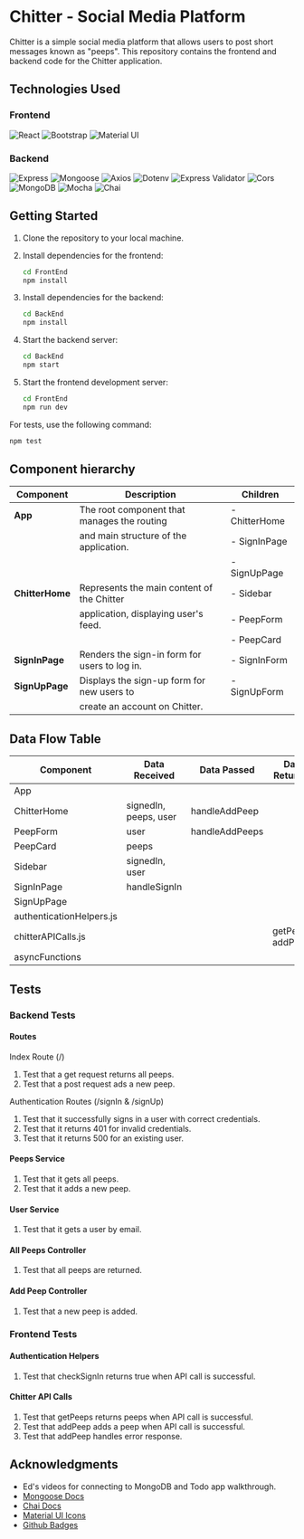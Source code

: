 # Chitter - Social Media Platform

Chitter is a simple social media platform that allows users to post short messages known as "peeps". This repository contains the frontend and backend code for the Chitter application.

## Technologies Used
### Frontend
![React](https://img.shields.io/badge/React-20232A?style=for-the-badge&logo=react&logoColor=61DAFB)
![Bootstrap](https://img.shields.io/badge/Bootstrap-563D7C?style=for-the-badge&logo=bootstrap&logoColor=white)
![Material UI](https://img.shields.io/badge/Material--UI-0081CB?style=for-the-badge&logo=material-ui&logoColor=white)

### Backend
![Express](https://img.shields.io/badge/Express.js-404D59?style=for-the-badge)
![Mongoose](https://img.shields.io/badge/Mongoose-880000?style=for-the-badge&logo=mongoose&logoColor=white)
![Axios](https://img.shields.io/badge/axios-007ACC?style=for-the-badge&logo=axios&logoColor=white)
![Dotenv](https://img.shields.io/badge/dotenv-2E7D32?style=for-the-badge)
![Express Validator](https://img.shields.io/badge/express--validator-7B1FA2?style=for-the-badge)
![Cors](https://img.shields.io/badge/cors-FF6F00?style=for-the-badge)
![MongoDB](https://img.shields.io/badge/MongoDB-4EA94B?style=for-the-badge&logo=mongodb&logoColor=white)
![Mocha](https://img.shields.io/badge/mocha.js-323330?style=for-the-badge&logo=mocha&logoColor=Brown)
![Chai](https://img.shields.io/badge/chai.js-323330?style=for-the-badge&logo=chai&logoColor=red)

## Getting Started

1. Clone the repository to your local machine.

2. Install dependencies for the frontend:

   ```bash
   cd FrontEnd
   npm install
   ```

3. Install dependencies for the backend:

   ```bash
   cd BackEnd
   npm install
   ```

4. Start the backend server:

   ```bash
   cd BackEnd
   npm start
   ```

5. Start the frontend development server:

   ```bash
   cd FrontEnd
   npm run dev
   ```

For tests, use the following command:

```bash
npm test
```

## Component hierarchy
| Component       | Description                                   | Children         |
| --------------- | --------------------------------------------- | ---------------- |
| **App**         | The root component that manages the routing   | - ChitterHome    |
|                 | and main structure of the application.        | - SignInPage     |
|                 |                                               | - SignUpPage     |
| **ChitterHome** | Represents the main content of the Chitter    | - Sidebar        |
|                 | application, displaying user's feed.          | - PeepForm       |
|                 |                                               | - PeepCard       |
| **SignInPage**  | Renders the sign-in form for users to log in. | - SignInForm     |
| **SignUpPage**  | Displays the sign-up form for new users to    | - SignUpForm     |
|                 | create an account on Chitter.                 |                  |


## Data Flow Table
| Component                | Data Received         | Data Passed    | Data Returned     | Actions     |
| ------------------------ | --------------------- | -------------- | ----------------- | ----------- |
| App                      |                       |                |                   |             |
| ChitterHome              | signedIn, peeps, user | handleAddPeep  |                   |             |
| PeepForm                 | user                  | handleAddPeeps |                   |             |
| PeepCard                 | peeps                 |                |                   |             |
| Sidebar                  | signedIn, user        |                |                   |             |
| SignInPage               | handleSignIn          |                |                   |             |
| SignUpPage               |                       |                |                   |             |
| authenticationHelpers.js |                       |                |                   | checkSignIn |
| chitterAPICalls.js       |                       |                | getPeeps, addPeep |             |
| asyncFunctions           |                       |                |                   |             |

## Tests
### Backend Tests

#### Routes
Index Route (/)
1. Test that a get request returns all peeps.
2. Test that a post request ads a new peep.

Authentication Routes (/signIn & /signUp)
1. Test that it successfully signs in a user with correct credentials.
2. Test that it returns 401 for invalid credentials.
3. Test that it returns 500 for an existing user.

#### Peeps Service
1. Test that it gets all peeps.
2. Test that it adds a new peep.

#### User Service
1. Test that it gets a user by email.

#### All Peeps Controller
1. Test that all peeps are returned.

#### Add Peep Controller
1. Test that a new peep is added.

### Frontend Tests
#### Authentication Helpers
1. Test that checkSignIn returns true when API call is successful.

#### Chitter API Calls
1. Test that getPeeps returns peeps when API call is successful.
2. Test that addPeep adds a peep when API call is successful.
3. Test that addPeep handles error response.

## Acknowledgments
- Ed's videos for connecting to MongoDB and Todo app walkthrough.
- [Mongoose Docs](https://mongoosejs.com/docs/)
- [Chai Docs](https://github.com/chaijs/chai)
- [Material UI Icons](https://mui.com/material-ui/material-icons/)
- [Github Badges](https://dev.to/envoy_/150-badges-for-github-pnk)
